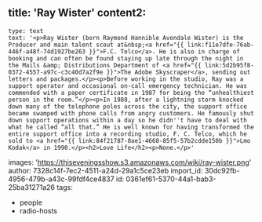 title: 'Ray Wister'
content2:
  -
    type: text
    text: '<p>Ray Wister (born Raymond Hannible Avondale Wister) is the Producer and main talent scout at&nbsp;<a href="{{ link:f11e7dfe-76ab-446f-a48f-74d1927be263 }}">F.C. Telco</a>. He is also in charge of booking and can often be found staying up late through the night in the Mails &amp; Distributions Department of <a href="{{ link:5d2b95f8-0372-4557-a97c-c3c40d7a2f9e }}">The Adobe Skyscraper</a>, sending out letters and packages.</p><p>Before working in the studio, Ray was a support operator and occasional on-call emergency technician. He was commended with a paper certificate in 1987 for being the “unhealthiest person in the room.”</p><p>In 1988, after a lightning storm knocked down many of the telephone poles across the city, the support office became swamped with phone calls from angry customers. He famously shut down support operations within a day so he didn''t have to deal with what he called “all that.” He is well known for having transformed the entire support office into a recording studio, F. C. Telco, which he sold to <a href="{{ link:84f21787-8ae1-4668-85f5-57b2cdde150b }}">Lmo Kodak</a> in 1990.</p><h2>Love Life</h2><p>None.</p>'
images: 'https://thiseveningsshow.s3.amazonaws.com/wiki/ray-wister.png'
author: 7328c14f-7ec2-4511-a24d-29a1c5ce23eb
import_id: 30dc92fb-4956-479b-a43c-99fdf4ce4837
id: 0361ef61-5370-44a1-bab3-25ba31271a26
tags:
  - people
  - radio-hosts
